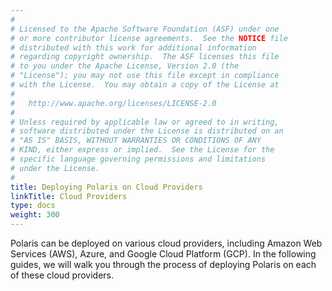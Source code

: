 ```yaml
---
#
# Licensed to the Apache Software Foundation (ASF) under one
# or more contributor license agreements.  See the NOTICE file
# distributed with this work for additional information
# regarding copyright ownership.  The ASF licenses this file
# to you under the Apache License, Version 2.0 (the
# "License"); you may not use this file except in compliance
# with the License.  You may obtain a copy of the License at
#
#   http://www.apache.org/licenses/LICENSE-2.0
#
# Unless required by applicable law or agreed to in writing,
# software distributed under the License is distributed on an
# "AS IS" BASIS, WITHOUT WARRANTIES OR CONDITIONS OF ANY
# KIND, either express or implied.  See the License for the
# specific language governing permissions and limitations
# under the License.
#
title: Deploying Polaris on Cloud Providers
linkTitle: Cloud Providers
type: docs
weight: 300
---
```


Polaris can be deployed on various cloud providers, including Amazon Web Services (AWS), Azure, and Google Cloud Platform (GCP). 
In the following guides, we will walk you through the process of deploying Polaris on each of these cloud providers.
